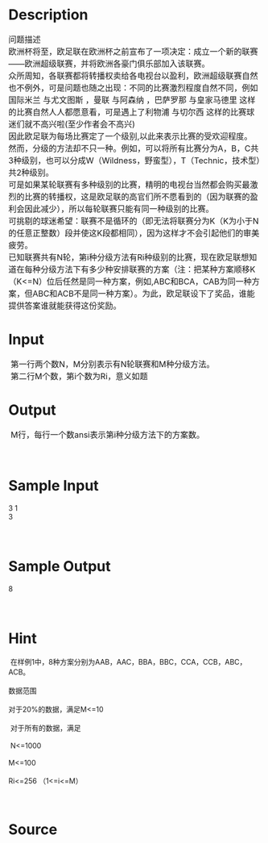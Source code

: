 
# Description

<div class="content"><p><span style="font-size: medium">问题描述<br/>
欧洲杯将至，欧足联在欧洲杯之前宣布了一项决定：成立一个新的联赛——欧洲超级联赛，并将欧洲各豪门俱乐部加入该联赛。<br/>
众所周知，各联赛都将转播权卖给各电视台以盈利，欧洲超级联赛自然也不例外，可是问题也随之出现：不同的比赛激烈程度自然不同，例如国际米兰 与尤文图斯 ，曼联 与阿森纳 ，巴萨罗那 与皇家马德里 这样的比赛自然人人都愿意看，可是遇上了利物浦 与切尔西 这样的比赛球迷们就不高兴啦(至少作者会不高兴)<br/>
因此欧足联为每场比赛定了一个级别,以此来表示比赛的受欢迎程度。<br/>
然而，分级的方法却不只一种。例如，可以将所有比赛分为A，B，C共3种级别，也可以分成W（Wildness，野蛮型），T（Technic，技术型）共2种级别。<br/>
可是如果某轮联赛有多种级别的比赛，精明的电视台当然都会购买最激烈的比赛的转播权，这是欧足联的高官们所不愿看到的（因为联赛的盈利会因此减少），所以每轮联赛只能有同一种级别的比赛。<br/>
可挑剔的球迷希望：联赛不是循环的（即无法将联赛分为K（K为小于N的任意正整数）段并使这K段都相同），因为这样才不会引起他们的审美疲劳。<br/>
已知联赛共有N轮，第i种分级方法有Ri种级别的比赛，现在欧足联想知道在每种分级方法下有多少种安排联赛的方案（注：把某种方案顺移K（K&lt;=N）位后任然是同一种方案，例如,ABC和BCA，CAB为同一种方案，但ABC和ACB不是同一种方案）。为此，欧足联设下了奖品，谁能提供答案谁就能获得这份奖励。</span></p></div>

# Input

<div class="content"><p><span style="font-size: medium"> 第一行两个数N，M分别表示有N轮联赛和M种分级方法。<br/>
 第二行M个数，第i个数为Ri，意义如题</span></p>
<p></p></div>

# Output

<div class="content"><p><span style="font-size: medium"> M行，每行一个数ansi表示第i种分级方法下的方案数。</span></p>
<p><span style="font-size: medium"><br/>
</span></p></div>

# Sample Input

<div class="content"><span class="sampledata"> 3 1<br/>
 3<br/>
<br/>
<br/>
</span></div>

# Sample Output

<div class="content"><span class="sampledata"> 8<br/>
<br/>
<br/>
</span></div>

# Hint

<div class="content"><p></p><p> 在样例1中，8种方案分别为AAB，AAC，BBA，BBC，CCA，CCB，ABC，ACB。<br/><br/>
数据范围<br/><br/>
对于20%的数据，满足M&lt;=10<br/><br/>
 对于所有的数据，满足<br/><br/>
 N&lt;=1000<br/><br/>
M&lt;=100<br/><br/>
Ri&lt;=256 （1&lt;=i&lt;=M）</p><br/>
<p></p><p></p></div>

# Source

<div class="content"><p><a href="problemset.php?search="></a></p></div>

